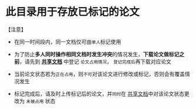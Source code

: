 # 此目录用于存放已标记的论文

【注意】
* 在同一时间段内，同一文档仅可由`单人`标记使用

* 为了防止**多人同时操作相同文档时发生冲突**的情况发生，**下载论文做标记之前**，请先到 **[共享文档](https://docs.qq.com/sheet/DQ1RHcU5YZ3daeHpX)** 中登记 `论文占用情况`，
`登记完成后`再下载对应论文

* 当前论文状态若为`正在占用`，则`不可`对该论文进行修改或标记，否则会有覆盖情况发生

* 标记完成后，请及时上传标记后的论文，并`同时`在 [共享文档](https://docs.qq.com/sheet/DQ1RHcU5YZ3daeHpX)中对该论文状态更改为 `未被占用` 状态
